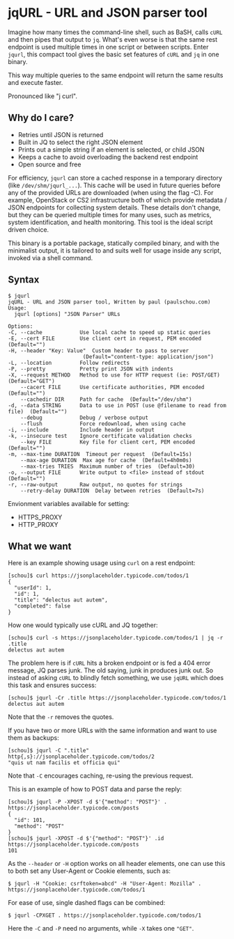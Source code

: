 # jqURL - URL and JSON parser tool

Imagine how many times the command-line shell, such as BaSH, calls `cURL` and
then pipes that output to `jq`.  What's even worse is that the same rest
endpoint is used multiple times in one script or between scripts.  Enter
`jqurl`, this compact tool gives the basic set features of `cURL` and `jq` in
one binary.

This way multiple queries to the same endpoint will return the same results and
execute faster.

Pronounced like "j curl".

## Why do I care?

- Retries until JSON is returned
- Built in JQ to select the right JSON element
- Prints out a simple string if an element is selected, or child JSON
- Keeps a cache to avoid overloading the backend rest endpoint
- Open source and free

For efficiency, `jqurl` can store a cached response in a temporary directory (like `/dev/shm/jqurl_...`).
This cache will be used in future queries before any of the provided URLs are downloaded (when using the flag -C).
For example, OpenStack or CS2 infrastructure both of which provide metadata / JSON
endpoints for collecting system details.  These details don't change, but they
can be queried multiple times for many uses, such as metrics, system
identification, and health monitoring.  This tool is the ideal script driven choice.

This binary is a portable package,
statically compiled binary, and with the minimalist output, it is tailored to and suits well for usage
inside any script, invoked via a shell command.


## Syntax

```
$ jqurl
jqURL - URL and JSON parser tool, Written by paul (paulschou.com)
Usage:
  jqurl [options] "JSON Parser" URLs

Options:
-C, --cache            Use local cache to speed up static queries
-E, --cert FILE        Use client cert in request, PEM encoded  (Default="")
-H, --header "Key: Value"  Custom header to pass to server
                        (Default="content-type: application/json")
-L, --location         Follow redirects
-P, --pretty           Pretty print JSON with indents
-X, --request METHOD   Method to use for HTTP request (ie: POST/GET)  (Default="GET")
    --cacert FILE      Use certificate authorities, PEM encoded  (Default="")
    --cachedir DIR     Path for cache  (Default="/dev/shm")
-d, --data STRING      Data to use in POST (use @filename to read from file)  (Default="")
    --debug            Debug / verbose output
    --flush            Force redownload, when using cache
-i, --include          Include header in output
-k, --insecure test    Ignore certificate validation checks
    --key FILE         Key file for client cert, PEM encoded  (Default="")
-m, --max-time DURATION  Timeout per request  (Default=15s)
    --max-age DURATION  Max age for cache  (Default=4h0m0s)
    --max-tries TRIES  Maximum number of tries  (Default=30)
-o, --output FILE      Write output to <file> instead of stdout  (Default="")
-r, --raw-output       Raw output, no quotes for strings
    --retry-delay DURATION  Delay between retries  (Default=7s)
```

Envionment variables available for setting:

- HTTPS_PROXY
- HTTP_PROXY


## What we want

Here is an example showing usage using `curl` on a rest endpoint:
```
[schou]$ curl https://jsonplaceholder.typicode.com/todos/1
{
  "userId": 1,
  "id": 1,
  "title": "delectus aut autem",
  "completed": false
}
```

How one would typically use cURL and JQ together:
```
[schou]$ curl -s https://jsonplaceholder.typicode.com/todos/1 | jq -r .title
delectus aut autem
```

The problem here is if `cURL` hits a broken endpoint or is fed a 404 error
message, JQ parses junk.  The old saying, junk in produces junk out.  So
instead of asking `cURL` to blindly fetch something, we use `jqURL` which does
this task and ensures success:

```
[schou]$ jqurl -Cr .title https://jsonplaceholder.typicode.com/todos/1
delectus aut autem
```
Note that the `-r` removes the quotes.

If you have two or more URLs with the same information and want to use them
as backups:
```
[schou]$ jqurl -C ".title" http{,s}://jsonplaceholder.typicode.com/todos/2
"quis ut nam facilis et officia qui"
```
Note that `-C` encourages caching, re-using the previous request.

This is an example of how to POST data and parse the reply:
```
[schou]$ jqurl -P -XPOST -d $'{"method": "POST"}' . https://jsonplaceholder.typicode.com/posts
{
  "id": 101,
  "method": "POST"
}
[schou]$ jqurl -XPOST -d $'{"method": "POST"}' .id https://jsonplaceholder.typicode.com/posts
101
```

As the `--header` or `-H` option works on all header elements, one can use this to both
set any User-Agent or Cookie elements, such as:
```
$ jqurl -H "Cookie: csrftoken=abcd" -H "User-Agent: Mozilla" . https://jsonplaceholder.typicode.com/todos/1
```

For ease of use, single dashed flags can be combined:
```
$ jqurl -CPXGET . https://jsonplaceholder.typicode.com/todos/1
```
Here the `-C` and `-P` need no arguments, while `-X` takes one `"GET"`.

